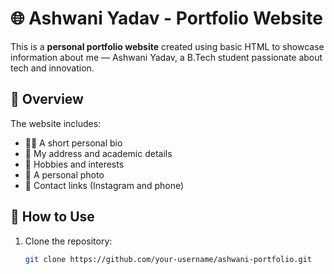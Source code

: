 # 🌐 Ashwani Yadav - Portfolio Website

This is a **personal portfolio website** created using basic HTML to showcase information about me — Ashwani Yadav, a B.Tech student passionate about tech and innovation.

## 🧾 Overview

The website includes:

- 🧑‍💻 A short personal bio
- 📍 My address and academic details
- 🧠 Hobbies and interests
- 📸 A personal photo
- 📱 Contact links (Instagram and phone)

## 🚀 How to Use

1. Clone the repository:
   ```bash
   git clone https://github.com/your-username/ashwani-portfolio.git
